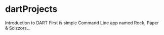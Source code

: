 # dartProjects
Introduction to DART 
First is simple Command Line app named Rock, Paper & Scizzors...
